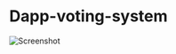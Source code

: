 # Dapp-voting-system
![Screenshot](https://user-images.githubusercontent.com/43414928/86126854-a5898700-bafc-11ea-8ab1-dca76781f197.png)
